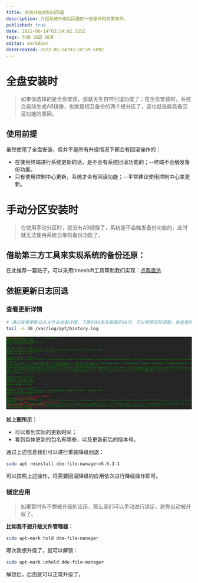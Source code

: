 ```yaml
---
title: 系统升级后如何回退
description: 介绍系统升级后回退的一些操作和前置条件。
published: true
date: 2022-06-14T03:24:02.225Z
tags: 升级 回退 回滚
editor: markdown
dateCreated: 2022-06-14T03:20:59.689Z
---
```


# 全盘安装时
> 如果你选择的是全盘安装，那就天生自带回退功能了：在全盘安装时，系统会自动生成AB镜像，也就是相互备份的两个根分区了，这也就是能具备回滚功能的原因。

## 使用前提
虽然使用了全盘安装，但并不是所有升级情况下都会有回滚操作的：
- 在使用终端进行系统更新的话，是不会有系统回滚功能的；--终端不会触发备份功能。
- 只有使用控制中心更新，系统才会有回滚功能；--平常建议使用控制中心来更新。

# 手动分区安装时
> 在使用手动分区时，就没有AB镜像了，系统是不会触发备份功能的，此时就无法使用系统自带的备份功能了。

## 借助第三方工具来实现系统的备份还原：
在此推荐一篇贴子，可以采用timeshift工具帮助我们实现：[点我直达](https://bbs.deepin.org/post/203799)
## 依据更新日志回退

### 查看更新详情
```bash
# 通过查看更新日志文件来查看详情，下面的30是查看最后30行，可以根据实际调整，能查看到上一次所有更新信息即可。
tail -n 30 /var/log/apt/history.log  
```

![企业微信截图_16551764817937.png](/图片存储/企业微信截图_16551764817937.png)

**如上图所示：**
- 可以看到实际的更新时间；
- 看到具体更新的包名有哪些，以及更新前后的版本号。

通过上述信息我们可以进行重装降级回退：
```bash
sudo apt reinstall dde-file-manager=5.6.3-1
```

可以按照上述操作，将需要回滚降级的应用依次进行降级操作即可。

### 锁定应用
> 如果暂时有不想被升级的应用，那么我们可以手动进行锁定，避免自动被升级了。

**比如我不想升级文件管理器：**
```bash
sudo apt-mark hold dde-file-manager
```

哪次我想升级了，就可以解锁：
```bash
sudo apt-mark unhold dde-file-manager
```
解锁后，后面就可以正常升级了。